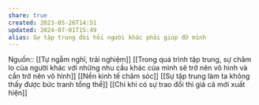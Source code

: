 ```yaml
---
share: true
created: 2023-05-26T14:51
updated: 2024-07-01T15:49
alias: Sự tập trung đòi hỏi người khác phải giúp đỡ mình
---
```

Nguồn:: [[Tự ngẫm nghĩ, trải nghiệm]]
[[Trong quá trình tập trung, sự chăm lo của người khác với những nhu cầu khác của mình sẽ trở nên vô hình và cần trở nên vô hình]] 
[[Nền kinh tế chăm sóc]]
[[Sự tập trung làm ta không thấy được bức tranh tổng thể]]
[[Chỉ khi có sự trao đổi thì giá cả mới xuất hiện]]